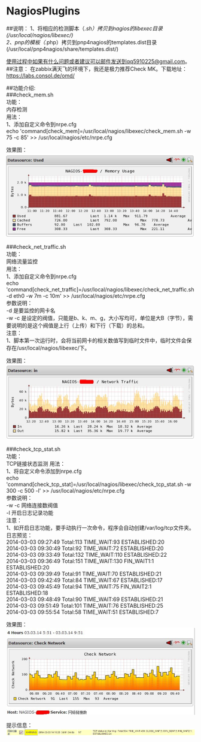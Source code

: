 NagiosPlugins  
==================================================  
##说明：
1、将相应的检测脚本（*.sh）拷贝到nagios的libexec目录(/usr/local/nagios/libexec/)  
2、pnp的模板（*.php）拷贝到pnp4nagios的templates.dist目录(/usr/local/pnp4nagios/share/templates.dist/)  

使用过程中如果有什么问题或者建议可以邮件发送到qq5910225@gmail.com。  
##注意：
在zabbix满天飞的环境下，我还是极力推荐Check MK。下载地址：https://labs.consol.de/omd/

##功能介绍:  
###check_mem.sh  
功能：  
		内存检测  
用法：  
1、添加自定义命令到nrpe.cfg  
echo 'command[check_mem]=/usr/local/nagios/libexec/check_mem.sh -w 75 -c 85' >> /usr/local/nagios/etc/nrpe.cfg  
  
效果图：  
![check_mem](/images/check_mem.jpg)  
  
###check_net_traffic.sh  
功能：  
		网络流量监控  
用法：  
1、添加自定义命令到nrpe.cfg  
echo 'command[check_net_traffic]=/usr/local/nagios/libexec/check_net_traffic.sh -d eth0 -w 7m -c 10m' >> /usr/local/nagios/etc/nrpe.cfg  
参数说明：  
-d 是要监控的网卡名  
-w -c 是设定的阀值，只能是b、k、m、g，大小写均可，单位是大B（字节），需要说明的是这个阀值是上行（上传）和下行（下载）的总和。  
注意：  
1、脚本第一次运行时，会将当前网卡的相关数值写到临时文件中，临时文件会保存在/usr/local/nagios/libexec/下。  

效果图：  
![check_net_traffic](/images/check_net_traffic.jpg)  

###check_tcp_stat.sh  
功能：  
		TCP链接状态监测
用法：  
1、将自定义命令添加到nrpe.cfg  
echo 'command[check_tcp_stat]=/usr/local/nagios/libexec/check_tcp_stat.sh -w 300 -c 500 -l' >> /usr/local/nagios/etc/nrpe.cfg  
参数说明：  
-w -c 网络连接数阀值  
-l 开启日志记录功能  
注意：  
1、如开启日志功能，要手动执行一次命令，程序会自动创建/var/log/tcp文件夹。  
日志预览：  
2014-03-03 09:27:49 Total:113 TIME_WAIT:93 ESTABLISHED:20  
2014-03-03 09:30:49 Total:92 TIME_WAIT:72 ESTABLISHED:20  
2014-03-03 09:33:49 Total:132 TIME_WAIT:110 ESTABLISHED:22  
2014-03-03 09:36:49 Total:151 TIME_WAIT:130 FIN_WAIT1:1 ESTABLISHED:20  
2014-03-03 09:39:49 Total:91 TIME_WAIT:70 ESTABLISHED:21  
2014-03-03 09:42:49 Total:84 TIME_WAIT:67 ESTABLISHED:17  
2014-03-03 09:45:49 Total:94 TIME_WAIT:75 FIN_WAIT2:1 ESTABLISHED:18  
2014-03-03 09:48:49 Total:90 TIME_WAIT:69 ESTABLISHED:21  
2014-03-03 09:51:49 Total:101 TIME_WAIT:76 ESTABLISHED:25  
2014-03-03 09:55:54 Total:58 TIME_WAIT:51 ESTABLISHED:7  
  
效果图：  
![tcp stat](/images/tcp_stat.jpg)  

提示信息：  
![tcp stat](/images/tcp_stat_output.jpg)  

